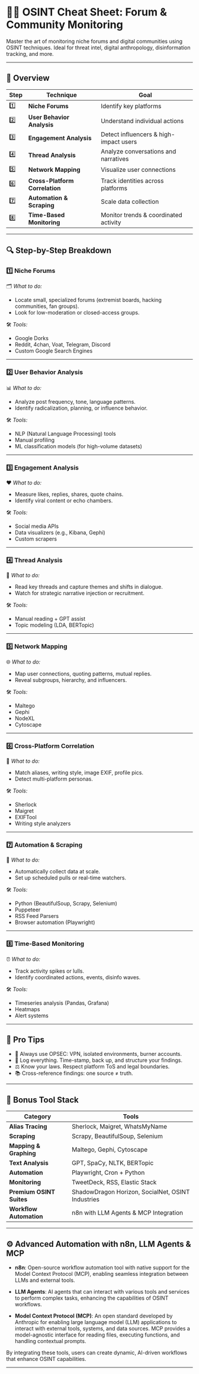 # 🕵️‍♂️ OSINT Cheat Sheet: Forum & Community Monitoring

Master the art of monitoring niche forums and digital communities using OSINT techniques. Ideal for threat intel, digital anthropology, disinformation tracking, and more.

---

## 📌 Overview

| Step | Technique | Goal |
|------|----------|------|
| 1️⃣ | **Niche Forums** | Identify key platforms |
| 2️⃣ | **User Behavior Analysis** | Understand individual actions |
| 3️⃣ | **Engagement Analysis** | Detect influencers & high-impact users |
| 4️⃣ | **Thread Analysis** | Analyze conversations and narratives |
| 5️⃣ | **Network Mapping** | Visualize user connections |
| 6️⃣ | **Cross-Platform Correlation** | Track identities across platforms |
| 7️⃣ | **Automation & Scraping** | Scale data collection |
| 8️⃣ | **Time-Based Monitoring** | Monitor trends & coordinated activity |

---

## 🔍 Step-by-Step Breakdown

### 1️⃣ Niche Forums  
🗂️ *What to do:*  
- Locate small, specialized forums (extremist boards, hacking communities, fan groups).  
- Look for low-moderation or closed-access groups.  

🛠️ *Tools:*  
- Google Dorks  
- Reddit, 4chan, Voat, Telegram, Discord  
- Custom Google Search Engines  

---

### 2️⃣ User Behavior Analysis  
📊 *What to do:*  
- Analyze post frequency, tone, language patterns.  
- Identify radicalization, planning, or influence behavior.

🛠️ *Tools:*  
- NLP (Natural Language Processing) tools  
- Manual profiling  
- ML classification models (for high-volume datasets)

---

### 3️⃣ Engagement Analysis  
❤️ *What to do:*  
- Measure likes, replies, shares, quote chains.  
- Identify viral content or echo chambers.

🛠️ *Tools:*  
- Social media APIs  
- Data visualizers (e.g., Kibana, Gephi)  
- Custom scrapers

---

### 4️⃣ Thread Analysis  
🧵 *What to do:*  
- Read key threads and capture themes and shifts in dialogue.  
- Watch for strategic narrative injection or recruitment.

🛠️ *Tools:*  
- Manual reading + GPT assist  
- Topic modeling (LDA, BERTopic)

---

### 5️⃣ Network Mapping  
🌐 *What to do:*  
- Map user connections, quoting patterns, mutual replies.  
- Reveal subgroups, hierarchy, and influencers.

🛠️ *Tools:*  
- Maltego  
- Gephi  
- NodeXL  
- Cytoscape

---

### 6️⃣ Cross-Platform Correlation  
🔗 *What to do:*  
- Match aliases, writing style, image EXIF, profile pics.  
- Detect multi-platform personas.

🛠️ *Tools:*  
- Sherlock  
- Maigret  
- EXIFTool  
- Writing style analyzers

---

### 7️⃣ Automation & Scraping  
🤖 *What to do:*  
- Automatically collect data at scale.  
- Set up scheduled pulls or real-time watchers.

🛠️ *Tools:*  
- Python (BeautifulSoup, Scrapy, Selenium)  
- Puppeteer  
- RSS Feed Parsers  
- Browser automation (Playwright)

---

### 8️⃣ Time-Based Monitoring  
⏰ *What to do:*  
- Track activity spikes or lulls.  
- Identify coordinated actions, events, disinfo waves.

🛠️ *Tools:*  
- Timeseries analysis (Pandas, Grafana)  
- Heatmaps  
- Alert systems

---

## 🧠 Pro Tips

- 🔐 Always use OPSEC: VPN, isolated environments, burner accounts.
- 📁 Log everything. Time-stamp, back up, and structure your findings.
- ⚖️ Know your laws. Respect platform ToS and legal boundaries.
- 📚 Cross-reference findings: one source ≠ truth.

---

## 🚀 Bonus Tool Stack

| Category | Tools |
|---------|-------|
| **Alias Tracing** | Sherlock, Maigret, WhatsMyName |
| **Scraping** | Scrapy, BeautifulSoup, Selenium |
| **Mapping & Graphing** | Maltego, Gephi, Cytoscape |
| **Text Analysis** | GPT, SpaCy, NLTK, BERTopic |
| **Automation** | Playwright, Cron + Python |
| **Monitoring** | TweetDeck, RSS, Elastic Stack |
| **Premium OSINT Suites** | ShadowDragon Horizon, SocialNet, OSINT Industries |
| **Workflow Automation** | n8n with LLM Agents & MCP Integration |

---

## ⚙️ Advanced Automation with n8n, LLM Agents & MCP

- **n8n**: Open-source workflow automation tool with native support for the Model Context Protocol (MCP), enabling seamless integration between LLMs and external tools.

- **LLM Agents**: AI agents that can interact with various tools and services to perform complex tasks, enhancing the capabilities of OSINT workflows.

- **Model Context Protocol (MCP)**: An open standard developed by Anthropic for enabling large language model (LLM) applications to interact with external tools, systems, and data sources. MCP provides a model-agnostic interface for reading files, executing functions, and handling contextual prompts.

By integrating these tools, users can create dynamic, AI-driven workflows that enhance OSINT capabilities.

---

